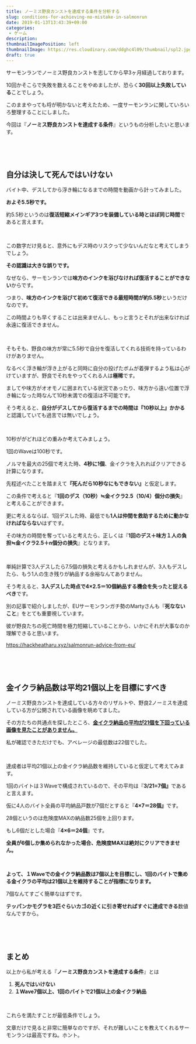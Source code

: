 ```yaml
---
title: ノーミス野良カンストを達成する条件を分析する
slug: conditions-for-achieving-no-mistake-in-salmonrun
date: 2019-01-13T13:43:39+09:00
categories: 
 - ゲーム
description: 
thumbnailImagePosition: left
thumbnailImage: https://res.cloudinary.com/ddghc4l09/thumbnail/spl2.jpg
draft: true
---
```

<!--more-->

サーモンランでノーミス野良カンストを志してから早3ヶ月経過しております。

10回かそこらで失敗を数えることをやめましたが、恐らく<strong>30回以上失敗している</strong>ことでしょう。

このままやっても埒が明かないと考えたため、一度サーモンランに関していろいろ整理することにしました。

今回は『<strong>ノーミス野良カンストを達成する条件</strong>』というもの分析したいと思います。

&nbsp;

&nbsp;
<h2>自分は決して死んではいけない</h2>
バイト中、デスしてから浮き輪になるまでの時間を動画から計ってみました。

<strong>およそ5.5秒です。</strong>

約5.5秒というのは<strong>復活短縮メインギア3つを装備している時とほぼ同じ時間</strong>であると言えます。

&nbsp;

この数字だけ見ると、意外にもデス時のリスクって少ないんだなと考えてしまうでしょう。

<strong>その認識は大きな誤りです。</strong>

なぜなら、サーモンランでは<strong>味方のインクを浴びなければ復活することができない</strong>からです。

つまり、<strong>味方のインクを浴びて初めて復活できる最短時間が約5.5秒</strong>というだけなのです。

この時間よりも早くすることは出来ませんし、もっと言うとそれが出来なければ永遠に復活できません。

&nbsp;

そもそも、野良の味方が常に5.5秒で自分を復活してくれる技術を持っているわけがありません。

なるべく浮き輪が浮き上がると同時に自分の投げたボムが着弾するよう私は心がけていますが、野良でそれをやってくれる人は<strong>極稀</strong>です。

ましてや味方がオオモノに囲まれている状況であったり、味方から遠い位置で浮き輪になった時なんて10秒未満での復活は不可能です。

そう考えると、<strong>自分がデスしてから復活するまでの時間は『10秒以上』かかる</strong>と認識していても過言では無いでしょう。

&nbsp;

10秒ががどれほどの重みか考えてみましょう。

1回のWaveは100秒です。

ノルマを最大の25個で考えた時、<strong>4秒に1個</strong>、金イクラを入れればクリアできる計算になります。

先程述べたことを踏まえて<strong>『死んだら10秒なにもできない』</strong>と仮定します。

この条件で考えると『<strong>1回のデス（10秒）≒金イクラ2.5（10/4）個分の損失</strong>』と考えることができます。

更に考えるならば、1回デスした時、最低でも<strong>1人は仲間を救助するために動かなければならない</strong>はずです。

その味方の時間を奪っていると考えたら、正しくは『<strong>1回のデス＋味方１人の負担≒金イクラ2.5＋n</strong><strong>個分の損失</strong>』となります。

&nbsp;

単純計算で3人デスしたら7.5個の損失と考えるかもしれませんが、3人もデスしたら、もう1人の生き残りが納品する余裕なんてありません。

そう考えると、<strong>3人デスした時点で4×2.5＝10個納品する機会を失ったと捉えるべき</strong>です。

別の記事で紹介しましたが、EUサーモンランガチ勢のMartyさんも『<strong>死なないこと</strong>』をとても重要視しています。

彼が野良たちの死亡時間を極力短縮していることから、いかにそれが大事なのか理解できると思います。

https://hackheatharu.xyz/salmonrun-advice-from-eu/

&nbsp;

&nbsp;
<h2>金イクラ納品数は平均21個以上を目標にすべき</h2>
ノーミス野良カンストを達成している方々のリザルトや、野良2ノーミスを達成している方が公開されている画像を眺めてました。

その方たちの共通点を探したところ、<a href="https://twitter.com/search?f=images&amp;vertical=default&amp;q=%E3%83%8E%E3%83%BC%E3%83%9F%E3%82%B9%E9%87%8E%E8%89%AF%E3%82%AB%E3%83%B3%E3%82%B9%E3%83%88&amp;src=typd"><strong>金イクラ納品の平均が21個を下回っている画像を見たことがありません。</strong></a>

私が確認できただけでも、アベレージの最低数は22個でした。

&nbsp;

達成者は平均21個以上の金イクラ納品数を維持していると仮定して考えてみます。

1回のバイトは３Waveで構成されているので、その平均は『<strong>3/21=7個』</strong>であると言えます。

仮に4人のバイト全員の平均納品戸数が7個だとすると『<strong>4×7＝28個』</strong>です。

28個というのは危険度MAXの納品数25個を上回ります。

もし6個だとした場合『<strong>4×6＝24個</strong>』です。

<strong>全員が6個しか集められなかった場合、危険度MAXは絶対にクリアできません。</strong>

&nbsp;

<strong>よって、１Waveでの金イクラ納品数は7個以上を目標にし、1回のバイトで集める金イクラの平均は21個以上を維持することが指標になります。</strong>

7個なんてすごく簡単なはずです。

<strong>テッパンかモグラを3匹ぐらいカゴの近くに引き寄せればすぐに達成できる</strong>数値なんですから。

&nbsp;

&nbsp;
<h2>まとめ</h2>
以上から私が考える『<strong>ノーミス野良カンストを達成する条件</strong>』とは
<ol>
 	<li><strong>死んではいけない</strong></li>
 	<li><strong>１Wave7個以上、1回のバイトで21個以上の金イクラ納品</strong></li>
</ol>
&nbsp;

これらを満たすことが最低条件でしょう。

文章だけで見ると非常に簡単なのですが、それが難しいことを教えてくれるサーモンランは最高ですね。ホント。

